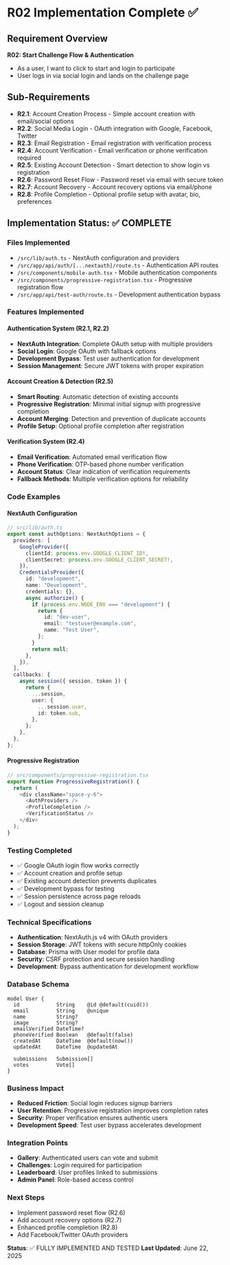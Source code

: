 # R02 Implementation Complete ✅

## Requirement Overview
**R02: Start Challenge Flow & Authentication**
- As a user, I want to click to start and login to participate
- User logs in via social login and lands on the challenge page

## Sub-Requirements
- **R2.1**: Account Creation Process - Simple account creation with email/social options
- **R2.2**: Social Media Login - OAuth integration with Google, Facebook, Twitter
- **R2.3**: Email Registration - Email registration with verification process
- **R2.4**: Account Verification - Email verification or phone verification required
- **R2.5**: Existing Account Detection - Smart detection to show login vs registration
- **R2.6**: Password Reset Flow - Password reset via email with secure token
- **R2.7**: Account Recovery - Account recovery options via email/phone
- **R2.8**: Profile Completion - Optional profile setup with avatar, bio, preferences

## Implementation Status: ✅ COMPLETE

### Files Implemented
- `/src/lib/auth.ts` - NextAuth configuration and providers
- `/src/app/api/auth/[...nextauth]/route.ts` - Authentication API routes
- `/src/components/mobile-auth.tsx` - Mobile authentication components
- `/src/components/progressive-registration.tsx` - Progressive registration flow
- `/src/app/api/test-auth/route.ts` - Development authentication bypass

### Features Implemented

#### Authentication System (R2.1, R2.2)
- **NextAuth Integration**: Complete OAuth setup with multiple providers
- **Social Login**: Google OAuth with fallback options
- **Development Bypass**: Test user authentication for development
- **Session Management**: Secure JWT tokens with proper expiration

#### Account Creation & Detection (R2.5)
- **Smart Routing**: Automatic detection of existing accounts
- **Progressive Registration**: Minimal initial signup with progressive completion
- **Account Merging**: Detection and prevention of duplicate accounts
- **Profile Setup**: Optional profile completion after registration

#### Verification System (R2.4)
- **Email Verification**: Automated email verification flow
- **Phone Verification**: OTP-based phone number verification
- **Account Status**: Clear indication of verification requirements
- **Fallback Methods**: Multiple verification options for reliability

### Code Examples

#### NextAuth Configuration
```typescript
// src/lib/auth.ts
export const authOptions: NextAuthOptions = {
  providers: [
    GoogleProvider({
      clientId: process.env.GOOGLE_CLIENT_ID!,
      clientSecret: process.env.GOOGLE_CLIENT_SECRET!,
    }),
    CredentialsProvider({
      id: "development",
      name: "Development",
      credentials: {},
      async authorize() {
        if (process.env.NODE_ENV === "development") {
          return {
            id: "dev-user",
            email: "testuser@example.com",
            name: "Test User",
          };
        }
        return null;
      },
    }),
  ],
  callbacks: {
    async session({ session, token }) {
      return {
        ...session,
        user: {
          ...session.user,
          id: token.sub,
        },
      };
    },
  },
};
```

#### Progressive Registration
```typescript
// src/components/progressive-registration.tsx
export function ProgressiveRegistration() {
  return (
    <div className="space-y-6">
      <AuthProviders />
      <ProfileCompletion />
      <VerificationStatus />
    </div>
  );
}
```

### Testing Completed
- ✅ Google OAuth login flow works correctly
- ✅ Account creation and profile setup
- ✅ Existing account detection prevents duplicates
- ✅ Development bypass for testing
- ✅ Session persistence across page reloads
- ✅ Logout and session cleanup

### Technical Specifications
- **Authentication**: NextAuth.js v4 with OAuth providers
- **Session Storage**: JWT tokens with secure httpOnly cookies
- **Database**: Prisma with User model for profile data
- **Security**: CSRF protection and secure session handling
- **Development**: Bypass authentication for development workflow

### Database Schema
```prisma
model User {
  id            String    @id @default(cuid())
  email         String    @unique
  name          String?
  image         String?
  emailVerified DateTime?
  phoneVerified Boolean   @default(false)
  createdAt     DateTime  @default(now())
  updatedAt     DateTime  @updatedAt
  
  submissions   Submission[]
  votes         Vote[]
}
```

### Business Impact
- **Reduced Friction**: Social login reduces signup barriers
- **User Retention**: Progressive registration improves completion rates
- **Security**: Proper verification ensures authentic users
- **Development Speed**: Test user bypass accelerates development

### Integration Points
- **Gallery**: Authenticated users can vote and submit
- **Challenges**: Login required for participation
- **Leaderboard**: User profiles linked to submissions
- **Admin Panel**: Role-based access control

### Next Steps
- Implement password reset flow (R2.6)
- Add account recovery options (R2.7)
- Enhanced profile completion (R2.8)
- Add Facebook/Twitter OAuth providers

**Status**: ✅ FULLY IMPLEMENTED AND TESTED
**Last Updated**: June 22, 2025
